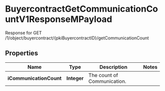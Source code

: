 

# BuyercontractGetCommunicationCountV1ResponseMPayload

Response for GET /1/object/buyercontract/{pkiBuyercontractID}/getCommunicationCount

## Properties

| Name | Type | Description | Notes |
|------------ | ------------- | ------------- | -------------|
|**iCommunicationCount** | **Integer** | The count of Communication. |  |



